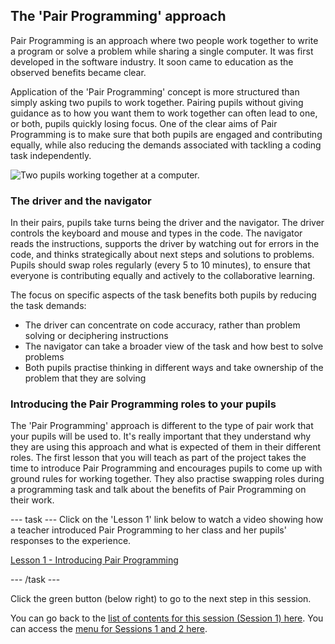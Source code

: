 ## The 'Pair Programming' approach

Pair Programming is an approach where two people work together to write a program or solve a problem while sharing a single computer. It was first developed in the software industry. It soon came to education as the observed benefits became clear.

Application of the 'Pair Programming' concept is more structured than simply asking two pupils to work together. Pairing pupils without giving guidance as to how you want them to work together can often lead to one, or both, pupils quickly losing focus. One of the clear aims of Pair Programming is to make sure that both pupils are engaged and contributing equally, while also reducing the  demands associated with tackling a coding task independently.

![Two pupils working together at a computer.](images/PPimage.jpg)

### The driver and the navigator

In their pairs, pupils take turns being the driver and the navigator. The driver controls the keyboard and mouse and types in the code. The navigator reads the instructions, supports the driver by watching out for errors in the code, and thinks strategically about next steps and solutions to problems. Pupils should swap roles regularly (every 5 to 10 minutes), to ensure that everyone is contributing equally and actively to the collaborative learning.

The focus on specific aspects of the task benefits both pupils by reducing the task demands:
+ The driver can concentrate on code accuracy, rather than problem solving or deciphering instructions
+ The navigator can take a broader view of the task and how best to solve problems
+ Both pupils practise thinking in different ways and take ownership of the problem that they are solving

### Introducing the Pair Programming roles to your pupils

The 'Pair Programming' approach is different to the type of pair work that your pupils will be used to. It's really important that they understand why they are using this approach and what is expected of them in their different roles. The first lesson that you will teach as part of the project takes the time to introduce Pair Programming and encourages pupils to come up with ground rules for working together. They also practise swapping roles during a programming task and talk about the benefits of Pair Programming on their work. 

--- task --- Click on the 'Lesson 1' link below to watch a video showing how a teacher introduced Pair Programming to her class and her pupils' responses to the experience. 

[Lesson 1 - Introducing Pair Programming](https://youtu.be/yEUXh4aoQ6E)

--- /task ---

Click the green button (below right) to go to the next step in this session.

You can go back to the [list of contents for this session (Session 1) here](https://projects.raspberrypi.org/en/projects/gbic-pair-programming-1).
You can access the [menu for Sessions 1 and 2 here](https://projects.raspberrypi.org/en/pathways/gbic-pair-programming-training).
